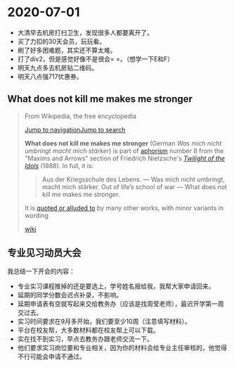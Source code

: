 # 2020-07-01

- 大清早去机房打扫卫生，发现很多人都要离开了。
- 买了力扣的30天会员，玩玩看。
- 刷了好多困难题，其实还不算太难。
- 打了div2，但是感觉好像不是很会= =。（想学一下E和F）
- 明天九点多去机房贴二维码。
- 明天八点强717优惠券。

## What does not kill me makes me stronger

> From Wikipedia, the free encyclopedia
>
> [Jump to navigation](https://en.wikipedia.org/wiki/What_does_not_kill_me_makes_me_stronger#mw-head)[Jump to search](https://en.wikipedia.org/wiki/What_does_not_kill_me_makes_me_stronger#p-search)
>
> **What does not kill me makes me stronger** (German *Was mich nicht umbringt macht mich stärker*) is part of [aphorism](https://en.wikipedia.org/wiki/Aphorism) number 8 from the "Maxims and Arrows" section of Friedrich Nietzsche's *[Twilight of the Idols](https://en.wikipedia.org/wiki/Twilight_of_the_Idols)* (1888). In full, it is:
>
> > Aus der Kriegsschule des Lebens. — Was mich nicht umbringt, macht mich stärker.
> >  Out of life’s school of war — What does not kill me makes me stronger.
>
> It is [quoted or alluded to](https://en.wikipedia.org/wiki/Twilight_of_the_Idols#Cultural_impact) by many other works, with minor variants in wording
>
> [wiki](https://en.wikipedia.org/wiki/What_does_not_kill_me_makes_me_stronger)



## 专业见习动员大会

我总结一下开会的内容：

- 专业实习课程推掉的还是要选上，学号姓名报给我，我帮大家申请回来。
- 延期的同学分数会迟点补录，不影响。
- 延期申请表有空就写起来交给教务办（应该是找周莹老师），最迟开学第一周交过去。
- 实习时间要求在9月多开始，我们要至少10周（注意填写材料）。
- 平台在校友帮，大多数材料都在校友帮上可以下载。
- 实在找不到实习，早点去教务办跟老师交流一下。
- 他们要求实习岗位要和专业相关，因为你的材料会给专业主任审核的，他觉得不行可能会申请不通过。

